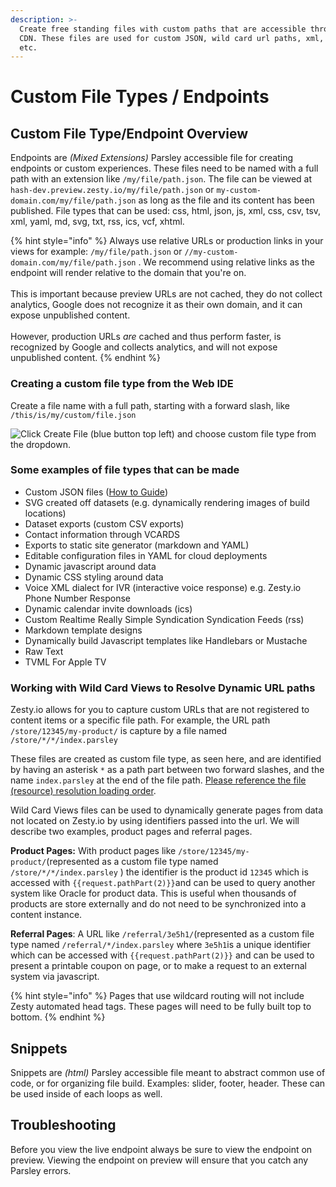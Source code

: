 ```yaml
---
description: >-
  Create free standing files with custom paths that are accessible through the
  CDN. These files are used for custom JSON, wild card url paths, xml, html,
  etc.
---
```


# Custom File Types / Endpoints

## Custom File Type/Endpoint Overview&#x20;

Endpoints are _(Mixed Extensions)_ Parsley accessible file for creating endpoints or custom experiences. These files need to be named with a full path with an extension like `/my/file/path.json`. The file can be viewed at `hash-dev.preview.zesty.io/my/file/path.json` or `my-custom-domain.com/my/file/path.json` as long as the file and its content has been published. File types that can be used: css, html, json, js, xml, css, csv, tsv, xml, yaml, md, svg, txt, rss, ics, vcf, xhtml.

{% hint style="info" %}
Always use relative URLs or production links in your views for example: `/my/file/path.json`  or  `//my-custom-domain.com/my/file/path.json` . We recommend using relative links as the endpoint will render relative to the domain that you're on.\
\
This is important because preview URLs are not cached, they do not collect analytics, Google does not recognize it as their own domain, and it can expose unpublished content. \
\
However, production URLs _are_ cached and thus perform faster, is recognized by Google  and collects analytics, and will not expose unpublished content.
{% endhint %}

###

### Creating a custom file type from the Web IDE

Create a file name with a full path, starting with a forward slash, like `/this/is/my/custom/file.json`

![Click Create File (blue button top left) and choose custom file type from the dropdown.](../../../.gitbook/assets/custom-endpoint.png)

### Some examples of file types that can be made

* Custom JSON files ([How to Guide](../../../tools/guides/how-to-create-a-customizable-json-endpoint-for-content.md))
* SVG created off datasets (e.g. dynamically rendering images of build locations)
* Dataset exports (custom CSV exports)
* Contact information through VCARDS
* Exports to static site generator (markdown and YAML)
* Editable configuration files in YAML for cloud deployments
* Dynamic javascript around data
* Dynamic CSS styling around data
* Voice XML dialect for IVR (interactive voice response) e.g. Zesty.io Phone Number Response
* Dynamic calendar invite downloads (ics)
* Custom Realtime Really Simple Syndication Syndication Feeds (rss)
* Markdown template designs
* Dynamically build Javascript templates like Handlebars or Mustache
* Raw Text
* TVML For Apple TV

### Working with Wild Card Views to Resolve Dynamic URL paths

Zesty.io allows for you to capture custom URLs that are not registered to content items or a specific file path. For example, the URL path `/store/12345/my-product/` is capture by a file named `/store/*/*/index.parsley`

These files are created as custom file type, as seen here, and are identified by having an asterisk `*` as a path part between two forward slashes, and the name `index.parsley` at the end of the file path. [Please reference the file (resource) resolution loading order](../../web-engine/resource-resolution-order.md).

Wild Card Views files can be used to dynamically generate pages from data not located on Zesty.io by using identifiers passed into the url. We will describe two examples, product pages and referral pages.&#x20;

**Product Pages:** With product pages like `/store/12345/my-product/`(represented as a custom file type named `/store/*/*/index.parsley` ) the identifier is the product id `12345` which is accessed with `{{request.pathPart(2)}}`and can be used to query another system like Oracle for product data. This is useful when thousands of products are store externally and do not need to be synchronized into a content instance. &#x20;

**Referral Pages**: A URL like `/referral/3e5h1/`(represented as a custom file type named `/referral/*/index.parsley` where `3e5h1`is a unique identifier which can be accessed with `{{request.pathPart(2)}}` and can be used to present a printable coupon on page, or to make a request to an external system via javascript.&#x20;

{% hint style="info" %}
Pages that use wildcard routing will not include Zesty automated head tags. These pages will need to be fully built top to bottom.&#x20;
{% endhint %}

## &#x20;Snippets&#x20;

Snippets are _(html)_ Parsley accessible file meant to abstract common use of code, or for organizing file build. Examples: slider, footer, header. These can be used inside of each loops as well.

## Troubleshooting

Before you view the live endpoint always be sure to view the endpoint on preview. Viewing the endpoint on preview will ensure that you catch any Parsley errors.

